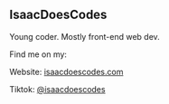 ## IsaacDoesCodes

Young coder. Mostly front-end web dev.

Find me on my:  

Website: [isaacdoescodes.com](//www.isaacdoescodes.com)
 
Tiktok: [@isaacdoescodes](//tiktok.com/@isaacdoescodes)
